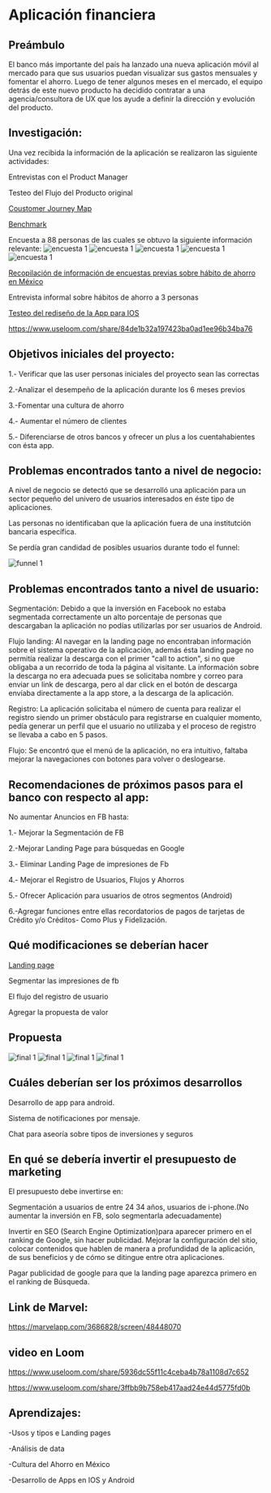 # Aplicación financiera

## Preámbulo


El banco más importante del país ha lanzado una nueva aplicación móvil al mercado para que sus usuarios puedan visualizar sus gastos mensuales y fomentar el ahorro. Luego de tener algunos meses en el mercado, el equipo detrás de este nuevo producto ha decidido contratar a una agencia/consultora de UX que los ayude a definir la dirección y evolución del producto. 


## Investigación:

Una vez recibida la información de la aplicación se realizaron las siguiente actividades:

Entrevistas con el Product Manager


Testeo del Flujo del Producto original

[Coustomer Journey Map](https://github.com/rxmstrd/cdmx_2018_01_ux_financial_app.md/blob/master/untitled%20folder/appfinanciera.png?raw=true)


[Benchmark](https://docs.google.com/document/d/1S7CZdoKlb1XgHVr8yJh2TCpupnjdJf2Xw2jpZGcwvZY/edit?usp=sharing)


Encuesta a 88 personas de las cuales se obtuvo la siguiente información relevante: 
![encuesta 1](https://github.com/rxmstrd/cdmx_2018_01_ux_financial_app.md/blob/master/untitled%20folder/edades.jpg?raw=true)
![encuesta 1](https://github.com/rxmstrd/cdmx_2018_01_ux_financial_app.md/blob/master/untitled%20folder/genero.jpg?raw=true)
![encuesta 1](https://github.com/rxmstrd/cdmx_2018_01_ux_financial_app.md/blob/master/untitled%20folder/ocupaci%C3%B3n.jpg?raw=true)
![encuesta 1](https://github.com/rxmstrd/cdmx_2018_01_ux_financial_app.md/blob/master/untitled%20folder/dondeahorras.jpg?raw=true)
![encuesta 1](https://github.com/rxmstrd/cdmx_2018_01_ux_financial_app.md/blob/master/untitled%20folder/noahorra.jpg?raw=true)


[Recopilación de información de encuestas previas sobre hábito de ahorro en México](https://docs.google.com/document/d/1yY_wnaDPDdmbvFwjqmXVguuoSeQ6_bnaJB3meoQH2nA/edit?usp=sharing)


Entrevista informal sobre hábitos de ahorro a 3 personas



[Testeo del rediseño de la App para IOS](https://docs.google.com/document/d/1SqIq8yd0Cfr8W47XH19w67wcfot0z0F0hXwcRKDc-Xg/edit?usp=sharing)

https://www.useloom.com/share/84de1b32a197423ba0ad1ee96b34ba76


## Objetivos iniciales del proyecto:

1.- Verificar  que las user personas iniciales del proyecto sean las correctas


2.-Analizar el desempeño de la aplicación durante los 6 meses previos


3.-Fomentar una cultura de ahorro


4.- Aumentar el número de clientes


5.- Diferenciarse de otros bancos y ofrecer un plus a los cuentahabientes con ésta app.



## Problemas encontrados tanto a nivel de negocio: 

A nivel de negocio se detectó que se desarrolló una aplicación para un sector pequeño del univero de usuarios interesados en éste tipo de aplicaciones.

Las personas no identificaban que la aplicación fuera de una institutción bancaria específica.

Se perdía gran candidad de posibles usuarios durante todo el funnel:

![funnel 1](https://github.com/rxmstrd/cdmx_2018_01_ux_financial_app.md/blob/master/untitled%20folder/perdidas.jpg?raw=true)
 

## Problemas encontrados tanto a nivel de usuario:

Segmentación: Debido a que la inversión en Facebook no estaba segmentada correctamente un alto porcentaje de personas que descargaban la aplicación no podías utilizarlas por ser usuarios de Android.


Flujo landing: Al navegar en la landing page no encontraban información sobre el sistema operativo de la aplicación, además ésta landing page no permitía realizar la descarga con el primer "call to action", si no que obligaba a un recorrido de toda la página al visitante. 
La información sobre la descarga no era adecuada pues se solicitaba nombre y correo para enviar un link de descarga, pero al dar click en el botón de descarga envíaba directamente a la app store, a la descarga de la aplicación.

Registro: La aplicación solicitaba el número de cuenta para realizar el registro siendo un primer obstáculo para registrarse en cualquier momento, pedía generar un perfil que el usuario no utilizaba y el proceso de registro se llevaba a cabo en 5 pasos.

Flujo: Se encontró que el menú de la aplicación, no era intuitivo, faltaba mejorar la navegaciones con botones para volver o deslogearse.


## Recomendaciones de próximos pasos para el banco con respecto al app:
  
  No aumentar Anuncios en FB hasta:
  
  
1.- Mejorar la Segmentación de FB


2.-Mejorar Landing Page para búsquedas en Google


3.- Eliminar Landing Page de impresiones de Fb


4.- Mejorar el Registro de Usuarios, Flujos y Ahorros


5.- Ofrecer Aplicación para usuarios de otros segmentos (Android)


6.-Agregar funciones entre ellas recordatorios de pagos de tarjetas de Crédito y/o Créditos- Como Plus y Fidelización.


## Qué modificaciones se deberían hacer

[Landing page](https://page-preview.instapage.com/preview/8fc31aeac459672d8847548669ef8db114bff3301c62e68ac2b4769ddbf717e3?displayMode=0&version=2&featureMode=2&variation=A&hotspotId=null)


Segmentar las impresiones de fb


El flujo del registro de usuario


Agregar la propuesta de valor

## Propuesta

![final 1](https://github.com/rxmstrd/cdmx_2018_01_ux_financial_app.md/blob/master/untitled%20folder/1registro.png?raw=true)
![final 1](https://github.com/rxmstrd/cdmx_2018_01_ux_financial_app.md/blob/master/untitled%20folder/2tiposusuario.png?raw=true)
![final 1](https://github.com/rxmstrd/cdmx_2018_01_ux_financial_app.md/blob/master/untitled%20folder/26regitro.png?raw=true)
![final 1](https://github.com/rxmstrd/cdmx_2018_01_ux_financial_app.md/blob/master/untitled%20folder/42ahorro.png?raw=true)



## Cuáles deberían ser los próximos desarrollos

Desarrollo de app para android.


Sistema de notificaciones por mensaje.

Chat para aseoría sobre tipos de inversiones y seguros

## En qué se debería invertir el presupuesto de marketing

El presupuesto debe invertirse en:

Segmentación a usuarios de entre 24  34 años, usuarios de i-phone.(No aumentar la inversión en FB, solo segmentarla adecuadamente)


Invertir en SEO (Search Engine Optimization)para aparecer primero en el ranking de Google, sin hacer publicidad. Mejorar la configuración del sitio, colocar contenidos que hablen de manera  a profundidad de la aplicación, de sus beneficios y de cómo se ditingue entre otra aplicaciones. 


Pagar publicidad de google para que la landing page aparezca primero en el ranking de Búsqueda.


  
## Link de Marvel:
https://marvelapp.com/3686828/screen/48448070

## video en Loom 
https://www.useloom.com/share/5936dc55f11c4ceba4b78a1108d7c652

https://www.useloom.com/share/3ffbb9b758eb417aad24e44d5775fd0b


## Aprendizajes:

-Usos y tipos e Landing pages

-Análisis de data

-Cultura del Ahorro en México

-Desarrollo de Apps en IOS y Android





